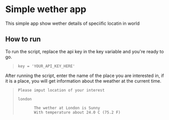 # Simple wether app
This simple app show wether details of speciific locatin in world
## How to run
To run the script, replace the api key in the key variable and you're ready to go. 
>`key = 'YOUR_API_KEY_HERE'`

After running the script, enter the name of the place you are interested in, if it is a place, you will get information about the weather at the current time.
>`Please imput location of your interest`
>
>`london`
>
>            The wether at London is Sunny
>            With temperature about 24.0 C (75.2 F)